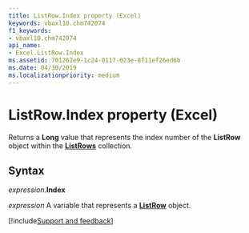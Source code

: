```yaml
---
title: ListRow.Index property (Excel)
keywords: vbaxl10.chm742074
f1_keywords:
- vbaxl10.chm742074
api_name:
- Excel.ListRow.Index
ms.assetid: 701262e9-1c24-0117-023e-8f11ef26ed6b
ms.date: 04/30/2019
ms.localizationpriority: medium
---
```



# ListRow.Index property (Excel)

Returns a **Long** value that represents the index number of the **ListRow** object within the **[ListRows](Excel.ListRows.md)** collection.


## Syntax

_expression_.**Index**

_expression_ A variable that represents a **[ListRow](Excel.ListRow.md)** object.




[!include[Support and feedback](~/includes/feedback-boilerplate.md)]